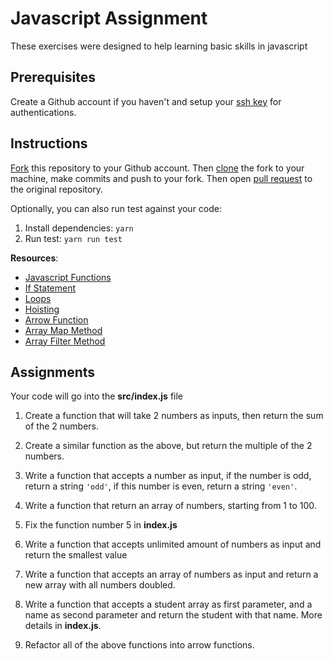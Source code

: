 # Javascript Assignment

These exercises were designed to help learning basic skills in javascript

## Prerequisites

Create a Github account if you haven't and setup your [ssh key](https://docs.github.com/en/enterprise-server@3.0/github/authenticating-to-github/connecting-to-github-with-ssh) for authentications.

## Instructions

[Fork](https://docs.github.com/en/github/getting-started-with-github/fork-a-repo) this repository to your Github account. Then [clone](https://docs.github.com/en/github/creating-cloning-and-archiving-repositories/cloning-a-repository) the fork to your machine, make commits and push to your fork. Then open [pull request](https://docs.github.com/en/github/collaborating-with-issues-and-pull-requests/creating-a-pull-request) to the original repository.

Optionally, you can also run test against your code:

1. Install dependencies: `yarn`
2. Run test: `yarn run test`

**Resources**:

- [Javascript Functions](https://www.w3schools.com/js/js_functions.asp)
- [If Statement](https://www.w3schools.com/js/js_if_else.asp)
- [Loops](https://www.w3schools.com/js/js_loop_for.asp)
- [Hoisting](https://www.w3schools.com/js/js_hoisting.asp)
- [Arrow Function](https://developer.mozilla.org/en-US/docs/Web/JavaScript/Reference/Functions/Arrow_functions)
- [Array Map Method](https://www.w3schools.com/jsref/jsref_map.asp)
- [Array Filter Method](https://developer.mozilla.org/en-US/docs/Web/JavaScript/Reference/Global_Objects/Array/filter)

## Assignments

Your code will go into the **src/index.js** file

1. Create a function that will take 2 numbers as inputs, then return the sum of the 2 numbers.

2. Create a similar function as the above, but return the multiple of the 2 numbers.

3. Write a function that accepts a number as input, if the number is odd, return a string `'odd'`, if this number is even, return a string `'even'`.

4. Write a function that return an array of numbers, starting from 1 to 100.

5. Fix the function number 5 in **index.js**

6. Write a function that accepts unlimited amount of numbers as input and return the smallest value

7. Write a function that accepts an array of numbers as input and return a new array with all numbers doubled.

8. Write a function that accepts a student array as first parameter, and a name as second parameter and return the student with that name. More details in **index.js**.

9. Refactor all of the above functions into arrow functions.

